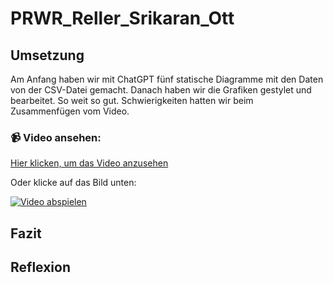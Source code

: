 # PRWR_Reller_Srikaran_Ott

## Umsetzung
Am Anfang haben wir mit ChatGPT fünf statische Diagramme mit den Daten von der CSV-Datei gemacht. Danach haben wir die Grafiken gestylet und bearbeitet. So weit so gut. Schwierigkeiten hatten wir beim Zusammenfügen vom Video.

### 📹 Video ansehen:
[Hier klicken, um das Video anzusehen](https://github.com/Ajaysrikaran/PRWR_Reller_Srikaran_Ott/raw/main/video.mp4)

Oder klicke auf das Bild unten:

[![Video abspielen](https://github.com/Ajaysrikaran/PRWR_Reller_Srikaran_Ott/raw/main/vorschau.jpg)](https://github.com/Ajaysrikaran/PRWR_Reller_Srikaran_Ott/raw/main/video.mp4)

## Fazit

## Reflexion
